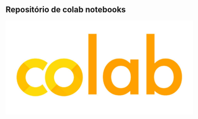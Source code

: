 ## Repositório de colab notebooks
![](https://github.com/da-ferreira/colab-notebooks/blob/main/colab.png)
